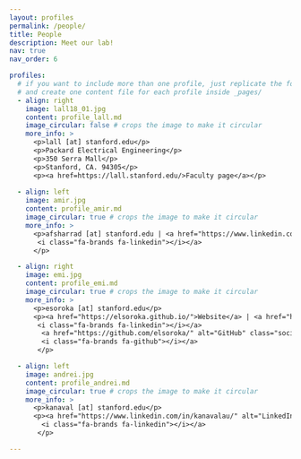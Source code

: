 ```yaml
---
layout: profiles
permalink: /people/
title: People
description: Meet our lab! 
nav: true
nav_order: 6

profiles:
  # if you want to include more than one profile, just replicate the following block
  # and create one content file for each profile inside _pages/
  - align: right
    image: lall18_01.jpg
    content: profile_lall.md
    image_circular: false # crops the image to make it circular
    more_info: >
      <p>lall [at] stanford.edu</p>
      <p>Packard Electrical Engineering</p>
      <p>350 Serra Mall</p>
      <p>Stanford, CA. 94305</p>
      <p><a href=https://lall.stanford.edu/>Faculty page</a></p>
 
  - align: left
    image: amir.jpg
    content: profile_amir.md
    image_circular: true # crops the image to make it circular
    more_info: >
      <p>afsharrad [at] stanford.edu | <a href="https://www.linkedin.com/in/afsharrad/" alt="LinkedIn" class="social-icon si-rounded si-small si-linkedin">
       <i class="fa-brands fa-linkedin"></i></a>
      </p>

  - align: right
    image: emi.jpg
    content: profile_emi.md
    image_circular: true # crops the image to make it circular
    more_info: >
      <p>esoroka [at] stanford.edu</p>
      <p><a href="https://elsoroka.github.io/">Website</a> | <a href="https://www.linkedin.com/in/emi-soroka-175105150/" alt="LinkedIn" class="social-icon si-rounded si-small si-linkedin">
       <i class="fa-brands fa-linkedin"></i></a>
        <a href="https://github.com/elsoroka/" alt="GitHub" class="social-icon si-rounded si-small si-github">
        <i class="fa-brands fa-github"></i></a>
       </p>

  - align: left
    image: andrei.jpg
    content: profile_andrei.md
    image_circular: true # crops the image to make it circular
    more_info: >
      <p>kanaval [at] stanford.edu</p>
      <p><a href="https://www.linkedin.com/in/kanavalau/" alt="LinkedIn" class="social-icon si-rounded si-small si-linkedin">
        <i class="fa-brands fa-linkedin"></i></a>
       </p>

---
```


